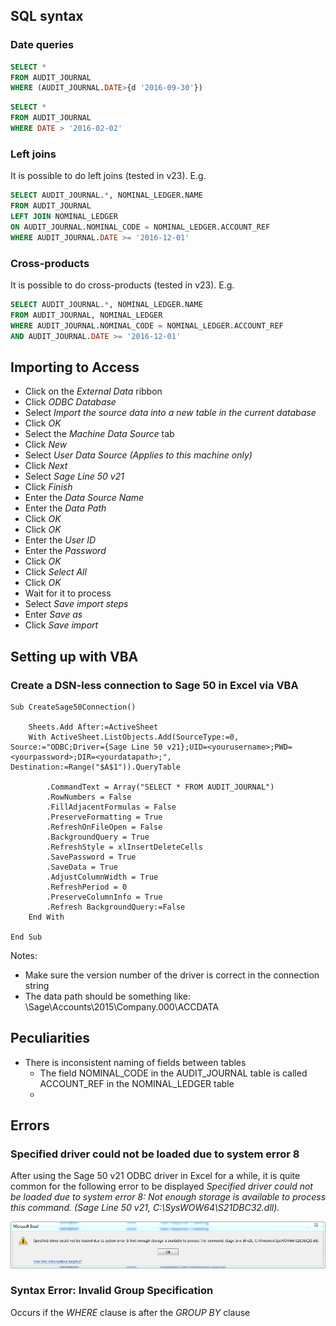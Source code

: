 ## SQL syntax

### Date queries
```sql
SELECT *
FROM AUDIT_JOURNAL
WHERE (AUDIT_JOURNAL.DATE>{d '2016-09-30'})
```
```sql
SELECT *
FROM AUDIT_JOURNAL
WHERE DATE > '2016-02-02'
```

### Left joins

It is possible to do left joins (tested in v23). E.g.
```sql
SELECT AUDIT_JOURNAL.*, NOMINAL_LEDGER.NAME
FROM AUDIT_JOURNAL
LEFT JOIN NOMINAL_LEDGER
ON AUDIT_JOURNAL.NOMINAL_CODE = NOMINAL_LEDGER.ACCOUNT_REF
WHERE AUDIT_JOURNAL.DATE >= '2016-12-01'
```
### Cross-products

It is possible to do cross-products (tested in v23). E.g.

```sql
SELECT AUDIT_JOURNAL.*, NOMINAL_LEDGER.NAME
FROM AUDIT_JOURNAL, NOMINAL_LEDGER
WHERE AUDIT_JOURNAL.NOMINAL_CODE = NOMINAL_LEDGER.ACCOUNT_REF
AND AUDIT_JOURNAL.DATE >= '2016-12-01'
```

## Importing to Access

* Click on the *External Data* ribbon
* Click *ODBC Database*
* Select *Import the source data into a new table in the current database*
* Click *OK*
* Select the *Machine Data Source* tab
* Click *New*
* Select *User Data Source (Applies to this machine only)*
* Click *Next*
* Select *Sage Line 50 v21*
* Click *Finish*
* Enter the *Data Source Name*
* Enter the *Data Path*
* Click *OK*
* Click *OK*
* Enter the *User ID*
* Enter the *Password*
* Click *OK*
* Click *Select All*
* Click *OK*
* Wait for it to process
* Select *Save import steps*
* Enter *Save as*
* Click *Save import*

## Setting up with VBA

### Create a DSN-less connection to Sage 50 in Excel via VBA

```
Sub CreateSage50Connection()

    Sheets.Add After:=ActiveSheet
    With ActiveSheet.ListObjects.Add(SourceType:=0, Source:="ODBC;Driver={Sage Line 50 v21};UID=<yourusername>;PWD=<yourpassword>;DIR=<yourdatapath>;", Destination:=Range("$A$1")).QueryTable

        .CommandText = Array("SELECT * FROM AUDIT_JOURNAL")
        .RowNumbers = False
        .FillAdjacentFormulas = False
        .PreserveFormatting = True
        .RefreshOnFileOpen = False
        .BackgroundQuery = True
        .RefreshStyle = xlInsertDeleteCells
        .SavePassword = True
        .SaveData = True
        .AdjustColumnWidth = True
        .RefreshPeriod = 0
        .PreserveColumnInfo = True
        .Refresh BackgroundQuery:=False
    End With

End Sub
```

Notes:
* Make sure the version number of the driver is correct in the connection string
* The data path should be something like: <yourinstallationdirectory>\Sage\Accounts\2015\Company.000\ACCDATA

## Peculiarities

* There is inconsistent naming of fields between tables
    * The field NOMINAL_CODE in the AUDIT_JOURNAL table is called ACCOUNT_REF in the NOMINAL_LEDGER table
    * 

## Errors

### Specified driver could not be loaded due to system error 8

After using the Sage 50 v21 ODBC driver in Excel for a while, it is quite common for the following error to be displayed *Specified driver could not be loaded due to system error 8: Not enough storage is available to process this command. (Sage Line 50 v21, C:\SysWOW64\S21DBC32.dll).*

![Specified driver could not be loaded due to system error 8: Not enough storage is available to process this command. (Sage Line 50 v21, C:\SysWOW64\S21DBC32.dll).](Specified_driver_could_not_be_loaded_due_to_system_error_8.png)

### Syntax Error: Invalid Group Specification

Occurs if the *WHERE* clause is after the *GROUP BY* clause

